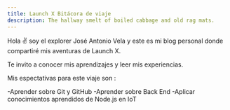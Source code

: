 ```yaml
---
title: Launch X Bitácora de viaje
description: The hallway smelt of boiled cabbage and old rag mats.
---
```


Hola ✌️  soy el explorer José Antonio Vela y este es mi blog personal donde compartiré mis aventuras de Launch X.

Te invito a conocer mis aprendizajes y leer mis experiencias.

Mis espectativas para este viaje son :

-Aprender sobre Git y GitHub
-Aprender sobre Back End
-Aplicar conocimientos aprendidos de Node.js en IoT
